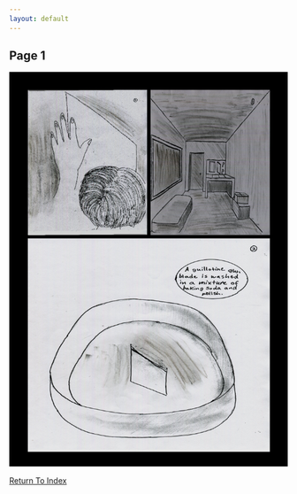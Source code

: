 ```yaml
---
layout: default
---
```


## Page 1

![Page One](https://raw.githubusercontent.com/LWFlouisa/uploadedfairyalt/master/pages/page1.png)

[Return To Index](https://lwflouisa.github.io/uploadedfairyalt/)
